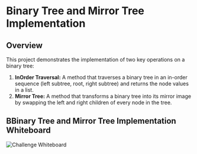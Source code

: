 ﻿# Binary Tree and Mirror Tree Implementation

## Overview

This project demonstrates the implementation of two key operations on a binary tree:

1. **InOrder Traversal:** A method that traverses a binary tree in an in-order sequence (left subtree, root, right subtree) and returns the node values in a list.
2. **Mirror Tree:** A method that transforms a binary tree into its mirror image by swapping the left and right children of every node in the tree.

## BBinary Tree and Mirror Tree Implementation Whiteboard
![**Challenge Whiteboard**](/Assets/BinaryTreeMirrorTree-WB.jpg)
